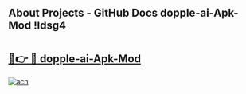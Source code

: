## About Projects - GitHub Docs dopple-ai-Apk-Mod !ldsg4

# <h2><a href="https://andorid.site?title=dopple-ai-Apk-Mod&ref=13PRO">🔗👉 🔴 dopple-ai-Apk-Mod</a></h2>

[![acn](https://github.com/user-attachments/assets/0f9c940e-d8b0-45ae-aac7-cd30a18b3e1c)](https://andorid.site?title=dopple-ai-Apk-Mod&ref=13PRO)

